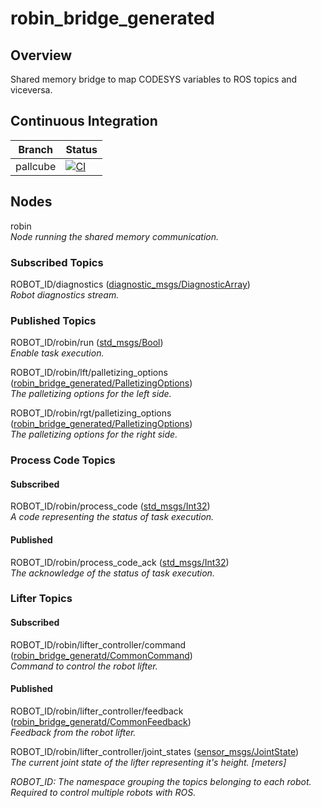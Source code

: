 # robin_bridge_generated

## Overview
Shared memory bridge to map CODESYS variables to ROS topics and viceversa.

## Continuous Integration
| Branch   | Status                                                                                                                                                                                              |
|----------|-----------------------------------------------------------------------------------------------------------------------------------------------------------------------------------------------------|
| pallcube |[![CI](https://github.com/SysDesignSrl/robin_bridge_generated/actions/workflows/ci.yaml/badge.svg?branch=pallcube)](https://github.com/SysDesignSrl/robin_bridge_generated/actions/workflows/ci.yaml)|

## Nodes
robin \
  _Node running the shared memory communication._

### Subscribed Topics
ROBOT_ID/diagnostics ([diagnostic_msgs/DiagnosticArray](http://docs.ros.org/en/noetic/api/diagnostic_msgs/html/msg/DiagnosticArray.html)) \
  _Robot diagnostics stream._

### Published Topics
ROBOT_ID/robin/run ([std_msgs/Bool](http://docs.ros.org/en/api/std_msgs/html/msg/Bool.html)) \
  _Enable task execution._

ROBOT_ID/robin/lft/palletizing_options ([robin_bridge_generated/PalletizingOptions](https://github.com/SysDesignSrl/robin_bridge_generated/blob/pallcube/msg/PalletizingOptions.msg)) \
  _The palletizing options for the left side._

ROBOT_ID/robin/rgt/palletizing_options ([robin_bridge_generated/PalletizingOptions](https://github.com/SysDesignSrl/robin_bridge_generated/blob/pallcube/msg/PalletizingOptions.msg)) \
  _The palletizing options for the right side._

### Process Code Topics
#### Subscribed
ROBOT_ID/robin/process_code ([std_msgs/Int32](http://docs.ros.org/en/api/std_msgs/html/msg/Int32.html)) \
  _A code representing the status of task execution._

#### Published
ROBOT_ID/robin/process_code_ack ([std_msgs/Int32](http://docs.ros.org/en/api/std_msgs/html/msg/Int32.html)) \
  _The acknowledge of the status of task execution._

<!-- 
### Semaphores Topics
#### Subscribed
ROBOT_ID/robin/picking/request ([std_msgs/Bool](http://docs.ros.org/en/api/std_msgs/html/msg/Bool.html)) \
  _Picking execution request._

#### Published
ROBOT_ID/robin/picking/consensus ([std_msgs/Bool](http://docs.ros.org/en/api/std_msgs/html/msg/Bool.html)) \
  _Picking execution consensus._ 
-->

### Lifter Topics
#### Subscribed
ROBOT_ID/robin/lifter_controller/command ([robin_bridge_generatd/CommonCommand](https://github.com/SysDesignSrl/robin_bridge_generated/blob/pallcube/msg/CommonCommand.msg)) \
  _Command to control the robot lifter._

#### Published
ROBOT_ID/robin/lifter_controller/feedback ([robin_bridge_generatd/CommonFeedback](https://github.com/SysDesignSrl/robin_bridge_generated/blob/pallcube/msg/CommonFeedback.msg)) \
  _Feedback from the robot lifter._

ROBOT_ID/robin/lifter_controller/joint_states ([sensor_msgs/JointState](http://docs.ros.org/en/api/sensor_msgs/html/msg/JointState.html)) \
  _The current joint state of the lifter representing it's height. [meters]_


_ROBOT_ID: The namespace grouping the topics belonging to each robot. Required to control multiple robots with ROS._